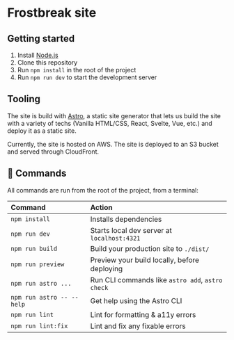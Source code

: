 # Frostbreak site

## Getting started

1. Install [Node.js](https://nodejs.org/en/download/)
2. Clone this repository
3. Run `npm install` in the root of the project
4. Run `npm run dev` to start the development server

## Tooling

The site is build with [Astro](https://astro.build/), a static site generator that lets us build the site with a variety of techs (Vanilla HTML/CSS, React, Svelte, Vue, etc.) and deploy it as a static site.

Currently, the site is hosted on AWS. The site is deployed to an S3 bucket and served through CloudFront.

## 🧞 Commands

All commands are run from the root of the project, from a terminal:

| Command                   | Action                                           |
| :------------------------ | :----------------------------------------------- |
| `npm install`             | Installs dependencies                            |
| `npm run dev`             | Starts local dev server at `localhost:4321`      |
| `npm run build`           | Build your production site to `./dist/`          |
| `npm run preview`         | Preview your build locally, before deploying     |
| `npm run astro ...`       | Run CLI commands like `astro add`, `astro check` |
| `npm run astro -- --help` | Get help using the Astro CLI                     |
| `npm run lint`            | Lint for formatting & a11y errors                |
| `npm run lint:fix`        | Lint and fix any fixable errors                  |

